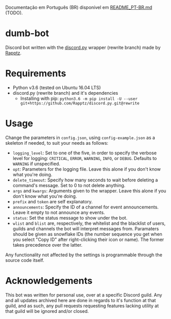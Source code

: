 Documentação em Português (BR) disponível em [README_PT-BR.md](https://github.com/GnomoP/blob/master/README_PT-BR.md) (TODO).

# dumb-bot

Discord bot written with the [discord.py](https://github.com/Rapptz/discord.py) wrapper (rewrite branch) made by [Rapptz](https://github.com/Rapptz).

# Requirements

+ Python v3.6 (tested on Ubuntu 16.04 LTS)
+ discord.py (rewrite branch) and it's dependencies
  + Installing with pip: `python3.6 -m pip install -U --user git+https://github.com/Rapptz/discord.py.git@rewrite`

# Usage

Change the parameters in `config.json`, using `config-example.json` as a skeleton if needed, to suit your needs as follows:

+ `logging_level`: Set to one of the five, in order to specify the verbose level for logging: `CRITICAL`, `ERROR`, `WARNING`, `INFO`, or `DEBUG`. Defaults to `WARNING` if unspecified.
+ `opt`: Parameters for the logging file. Leave this alone if you don't know what you're doing.
+ `delete_timeout`: Specify how many seconds to wait before deleting a command's message. Set to 0 to not delete anything.
+ `args` and `kwargs`: Arguments given to the wrapper. Leave this alone if you don't know what you're doing.
+ `prefix` and `token` are self explanatory.
+ `announcements`: Specify the ID of a channel for event announcements. Leave it empty to not announce any events.
+ `status`: Set the status message to show under the bot.
+ `wlist` and `blist` are, respectively, the whitelist and the blacklist of users, guilds and channels the bot will interpret messages from. Paramaters should be given as snowflake IDs (the number sequence you get when you select "Copy ID" after right-clicking their icon or name). The former takes precedence over the latter.

Any functionality not affected by the settings is programmable through the source code itself.

# Acknowledgements

This bot was written for personal use, over at a specific Discord guild. Any and all updates archived here are done in regards to it's function at that guild, and as such, any pull requests requesting features lacking utility at that guild will be ignored and/or closed.